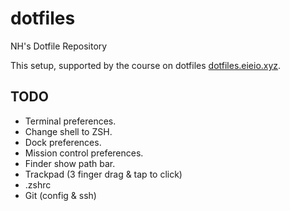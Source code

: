 # dotfiles
NH's Dotfile Repository

This setup, supported by the course on dotfiles [dotfiles.eieio.xyz](http://dotfiles.eieio.xyz). 


## TODO
- Terminal preferences.
- Change shell to ZSH.
- Dock preferences.
- Mission control preferences.
- Finder show path bar.
- Trackpad (3 finger drag & tap to click)
- .zshrc
- Git (config & ssh)



